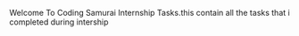 Welcome To Coding Samurai Internship Tasks.this contain all the tasks that i completed during intership
